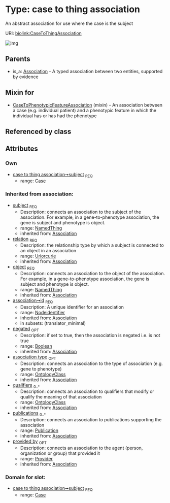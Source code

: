 
# Type: case to thing association


An abstract association for use where the case is the subject

URI: [biolink:CaseToThingAssociation](https://w3id.org/biolink/vocab/CaseToThingAssociation)


![img](http://yuml.me/diagram/nofunky;dir:TB/class/\[Provider]<provided%20by(i)%200..1-%20\[CaseToThingAssociation&#124;relation(i):uriorcurie;id(i):nodeidentifier;negated(i):boolean%20%3F],%20\[Publication]<publications(i)%200..*-%20\[CaseToThingAssociation],%20\[OntologyClass]<qualifiers(i)%200..*-%20\[CaseToThingAssociation],%20\[OntologyClass]<association%20type(i)%200..1-%20\[CaseToThingAssociation],%20\[NamedThing]<object(i)%201..1-%20\[CaseToThingAssociation],%20\[Case]<subject%201..1-%20\[CaseToThingAssociation],%20\[CaseToPhenotypicFeatureAssociation]uses%20-.->\[CaseToThingAssociation],%20\[Association]^-\[CaseToThingAssociation])

## Parents

 *  is_a: [Association](Association.md) - A typed association between two entities, supported by evidence

## Mixin for

 * [CaseToPhenotypicFeatureAssociation](CaseToPhenotypicFeatureAssociation.md) (mixin)  - An association between a case (e.g. individual patient) and a phenotypic feature in which the individual has or has had the phenotype

## Referenced by class


## Attributes


### Own

 * [case to thing association➞subject](case_to_thing_association_subject.md)  <sub>REQ</sub>
    * range: [Case](Case.md)

### Inherited from association:

 * [subject](subject.md)  <sub>REQ</sub>
    * Description: connects an association to the subject of the association. For example, in a gene-to-phenotype association, the gene is subject and phenotype is object.
    * range: [NamedThing](NamedThing.md)
    * inherited from: [Association](Association.md)
 * [relation](relation.md)  <sub>REQ</sub>
    * Description: the relationship type by which a subject is connected to an object in an association
    * range: [Uriorcurie](types/Uriorcurie.md)
    * inherited from: [Association](Association.md)
 * [object](object.md)  <sub>REQ</sub>
    * Description: connects an association to the object of the association. For example, in a gene-to-phenotype association, the gene is subject and phenotype is object.
    * range: [NamedThing](NamedThing.md)
    * inherited from: [Association](Association.md)
 * [association➞id](association_id.md)  <sub>REQ</sub>
    * Description: A unique identifier for an association
    * range: [Nodeidentifier](types/Nodeidentifier.md)
    * inherited from: [Association](Association.md)
    * in subsets: (translator_minimal)
 * [negated](negated.md)  <sub>OPT</sub>
    * Description: if set to true, then the association is negated i.e. is not true
    * range: [Boolean](types/Boolean.md)
    * inherited from: [Association](Association.md)
 * [association type](association_type.md)  <sub>OPT</sub>
    * Description: connects an association to the type of association (e.g. gene to phenotype)
    * range: [OntologyClass](OntologyClass.md)
    * inherited from: [Association](Association.md)
 * [qualifiers](qualifiers.md)  <sub>0..*</sub>
    * Description: connects an association to qualifiers that modify or qualify the meaning of that association
    * range: [OntologyClass](OntologyClass.md)
    * inherited from: [Association](Association.md)
 * [publications](publications.md)  <sub>0..*</sub>
    * Description: connects an association to publications supporting the association
    * range: [Publication](Publication.md)
    * inherited from: [Association](Association.md)
 * [provided by](provided_by.md)  <sub>OPT</sub>
    * Description: connects an association to the agent (person, organization or group) that provided it
    * range: [Provider](Provider.md)
    * inherited from: [Association](Association.md)

### Domain for slot:

 * [case to thing association➞subject](case_to_thing_association_subject.md)  <sub>REQ</sub>
    * range: [Case](Case.md)
